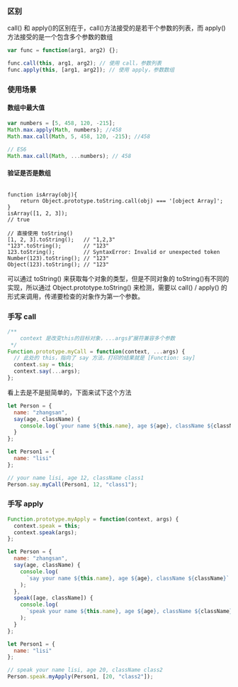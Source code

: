 ### 区别

call() 和 apply()的区别在于，call()方法接受的是若干个参数的列表，而 apply()方法接受的是一个包含多个参数的数组

```js
var func = function(arg1, arg2) {};

func.call(this, arg1, arg2); // 使用 call，参数列表
func.apply(this, [arg1, arg2]); // 使用 apply，参数数组
```

### 使用场景

#### 数组中最大值

```js
var numbers = [5, 458, 120, -215];
Math.max.apply(Math, numbers); //458
Math.max.call(Math, 5, 458, 120, -215); //458

// ES6
Math.max.call(Math, ...numbers); // 458
```

#### 验证是否是数组

```JS

function isArray(obj){
    return Object.prototype.toString.call(obj) === '[object Array]';
}
isArray([1, 2, 3]);
// true

// 直接使用 toString()
[1, 2, 3].toString(); 	// "1,2,3"
"123".toString(); 		// "123"
123.toString(); 		// SyntaxError: Invalid or unexpected token
Number(123).toString(); // "123"
Object(123).toString(); // "123"

```

可以通过 toString() 来获取每个对象的类型，但是不同对象的 toString()有不同的实现，所以通过 Object.prototype.toString() 来检测，需要以 call() / apply() 的形式来调用，传递要检查的对象作为第一个参数。

### 手写 call

```js
/**
    context 是改变this的目标对象，...args扩展符兼容多个参数
 */
Function.prototype.myCall = function(context, ...args) {
  // 此处的 this，指向了 say 方法，打印的结果就是 [Function: say]
  context.say = this;
  context.say(...args);
};
```

看上去是不是挺简单的，下面来试下这个方法

```js
let Person = {
  name: "zhangsan",
  say(age, className) {
    console.log(`your name ${this.name}, age ${age}, className ${className}`);
  }
};

let Person1 = {
  name: "lisi"
};

// your name lisi, age 12, className class1
Person.say.myCall(Person1, 12, "class1");
```

### 手写 apply

```js
Function.prototype.myApply = function(context, args) {
  context.speak = this;
  context.speak(args);
};
```

```js
let Person = {
  name: "zhangsan",
  say(age, className) {
    console.log(
      `say your name ${this.name}, age ${age}, className ${className}`
    );
  },
  speak([age, className]) {
    console.log(
      `speak your name ${this.name}, age ${age}, className ${className}`
    );
  }
};

let Person1 = {
  name: "lisi"
};

// speak your name lisi, age 20, className class2
Person.speak.myApply(Person1, [20, "class2"]);
```
